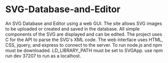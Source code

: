 # SVG-Database-and-Editor
An SVG Database and Editor using a web GUI. The site allows SVG images to be uploaded or created and saved in the database. All simple components of the SVG are displayed and can be edited. The project uses C for the API to parse the SVG's XML code. The web interface uses HTML, CSS, jquery, and express to connect to the server.
To run node.js and npm must be downloaded.
LD_LIBRARY_PATH must be set to SVGApp.
use npm run dev 37207 to run as a localhost.
